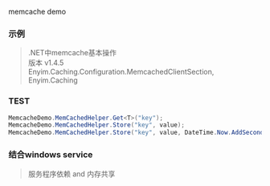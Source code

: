 memcache demo

### 示例
> .NET中memcache基本操作   
> 版本 v1.4.5  
> Enyim.Caching.Configuration.MemcachedClientSection, Enyim.Caching

### TEST

```csharp
MemcacheDemo.MemCachedHelper.Get<T>("key");
MemcacheDemo.MemCachedHelper.Store("key", value);
MemcacheDemo.MemCachedHelper.Store("key", value, DateTime.Now.AddSeconds(5));
```

### 结合windows service
> 服务程序依赖 and 内存共享